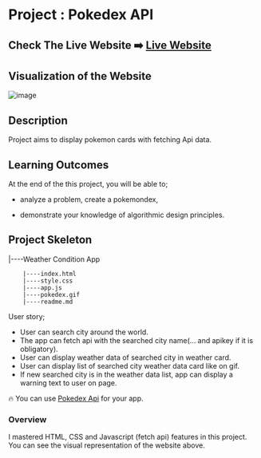 # Project : Pokedex API

## Check The Live Website ➡️ [Live Website](https://skycooper.github.io/PokedexAPI/)

## Visualization of the Website

![image](https://user-images.githubusercontent.com/106506769/193334871-eeeb32ef-b09a-47b0-ae2e-b5bf7d6d43d7.png)

## Description
Project aims to display pokemon cards with fetching Api data.

## Learning Outcomes

At the end of the this project, you will be able to;

- analyze a problem, create a pokemondex,

- demonstrate your knowledge of algorithmic design principles.

   

## Project Skeleton 

|----Weather Condition App

        |----index.html  
        |----style.css   
        |----app.js
        |----pokedex.gif
        |----readme.md 

User story;

  - User can search city around the world.
  - The app can fetch api with the searched city name(... and apikey if it is obligatory).
  - User can display weather data of searched city in weather card.
  - User can display list of searched city weather data card like on gif.
  - If new searched city is in the weather data list, app can display a warning text to user on page.

🔥 You can use [Pokedex Api](https://pokeapi.co/api/v2/pokemon) for your app. 

### Overview
I mastered HTML, CSS and Javascript (fetch api) features in this project. You can see the visual representation of the website above.
